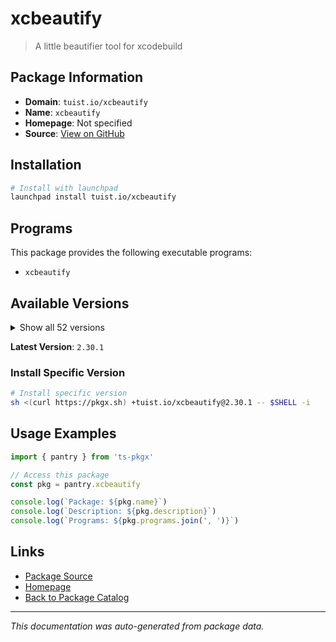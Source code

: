 # xcbeautify

> A little beautifier tool for xcodebuild

## Package Information

- **Domain**: `tuist.io/xcbeautify`
- **Name**: `xcbeautify`
- **Homepage**: Not specified
- **Source**: [View on GitHub](https://github.com/pkgxdev/pantry/tree/main/projects/tuist.io/xcbeautify/package.yml)

## Installation

```bash
# Install with launchpad
launchpad install tuist.io/xcbeautify
```

## Programs

This package provides the following executable programs:

- `xcbeautify`

## Available Versions

<details>
<summary>Show all 52 versions</summary>

- `2.30.1`, `2.30.0`, `2.29.0`, `2.28.0`, `2.27.0`
- `2.26.0`, `2.25.1`, `2.25.0`, `2.24.0`, `2.23.0`
- `2.22.0`, `2.21.0`, `2.20.0`, `2.19.0`, `2.18.0`
- `2.17.0`, `2.16.1`, `2.16.0`, `2.15.0`, `2.14.1`
- `2.14.0`, `2.13.0`, `2.12.0`, `2.11.0`, `2.10.1`
- `2.10.0`, `2.9.0`, `2.7.0`, `2.5.0`, `2.4.1`
- `2.4.0`, `2.3.1`, `2.3.0`, `2.2.0`, `2.1.1`
- `2.1.0`, `2.0.1`, `2.0.0`, `1.7.0`, `1.6.0`
- `1.5.0`, `1.4.0`, `1.3.1`, `1.3.0`, `1.2.0`
- `1.1.1`, `1.1.0`, `1.0.1`, `1.0.0`, `0.21.1`
- `0.21.0`, `0.20.0`

</details>

**Latest Version**: `2.30.1`

### Install Specific Version

```bash
# Install specific version
sh <(curl https://pkgx.sh) +tuist.io/xcbeautify@2.30.1 -- $SHELL -i
```

## Usage Examples

```typescript
import { pantry } from 'ts-pkgx'

// Access this package
const pkg = pantry.xcbeautify

console.log(`Package: ${pkg.name}`)
console.log(`Description: ${pkg.description}`)
console.log(`Programs: ${pkg.programs.join(', ')}`)
```

## Links

- [Package Source](https://github.com/pkgxdev/pantry/tree/main/projects/tuist.io/xcbeautify/package.yml)
- [Homepage](#)
- [Back to Package Catalog](../../../package-catalog.md)

---

*This documentation was auto-generated from package data.*
